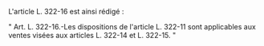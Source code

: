 L'article L. 322-16 est ainsi rédigé :

" Art. L. 322-16.-Les dispositions de l'article L. 322-11 sont applicables aux ventes visées aux articles L. 322-14 et L. 322-15. "
